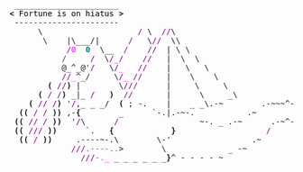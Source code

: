 <pre style="font-family:Menlo,'DejaVu Sans Mono',consolas,'Courier New',monospace"> ______________________                                                     <span style="color: #5f5fff; text-decoration-color: #5f5fff">+------ </span><span style="color: #5f5fff; text-decoration-color: #5f5fff; font-weight: bold">Sunday, 13 November 2022</span><span style="color: #5f5fff; text-decoration-color: #5f5fff"> ------+</span> <a href="https://www.informatik.uni-leipzig.de/~akiki/">Christopher Akiki</a>                
<span style="font-weight: bold">&lt;</span><span style="color: #000000; text-decoration-color: #000000"> Fortune is on hiatus </span><span style="font-weight: bold">&gt;</span>                                                    <span style="color: #5f5fff; text-decoration-color: #5f5fff">|</span>                                      <span style="color: #5f5fff; text-decoration-color: #5f5fff">|</span> ┣━━ Interests                    
 ----------------------                                                     <span style="color: #5f5fff; text-decoration-color: #5f5fff">|</span> Hello, friend.                       <span style="color: #5f5fff; text-decoration-color: #5f5fff">|</span> ┃   ┣━━ My cat                   
      \                    <span style="color: #800080; text-decoration-color: #800080">/</span> \  <span style="color: #800080; text-decoration-color: #800080">//</span>\                                         <span style="color: #5f5fff; text-decoration-color: #5f5fff">|</span>                                      <span style="color: #5f5fff; text-decoration-color: #5f5fff">|</span> ┃   ┣━━ Representation Learning  
       \    |\___/|      <span style="color: #800080; text-decoration-color: #800080">/</span>   \<span style="color: #800080; text-decoration-color: #800080">//</span>  \\                                        <span style="color: #5f5fff; text-decoration-color: #5f5fff">|</span> <span style="font-style: italic">This auto-generated message panel </span>   <span style="color: #5f5fff; text-decoration-color: #5f5fff">|</span> ┃   ┣━━ Language Generation      
            <span style="color: #800080; text-decoration-color: #800080">/</span><span style="color: #ff00ff; text-decoration-color: #ff00ff">0</span>  <span style="color: #008080; text-decoration-color: #008080; font-weight: bold">0</span>  \__  <span style="color: #800080; text-decoration-color: #800080">/</span>    <span style="color: #800080; text-decoration-color: #800080">//</span>  | \ \                                      <span style="color: #5f5fff; text-decoration-color: #5f5fff">|</span> <span style="font-style: italic">was brought to you by the </span><span style="font-weight: bold; font-style: italic"><a href="https://en.wikipedia.org/wiki/Cowsay">cowsay</a></span><span style="font-style: italic"> </span>    <span style="color: #5f5fff; text-decoration-color: #5f5fff">|</span> ┃   ┣━━ Text Mining              
           <span style="color: #800080; text-decoration-color: #800080">/</span>     <span style="color: #800080; text-decoration-color: #800080">/</span>  \<span style="color: #800080; text-decoration-color: #800080">/_/</span>    <span style="color: #800080; text-decoration-color: #800080">//</span>   |  \  \                                    <span style="color: #5f5fff; text-decoration-color: #5f5fff">|</span> <span style="font-style: italic">dragon, </span><span style="font-weight: bold; font-style: italic"><a href="https://en.wikipedia.org/wiki/Fortune_(Unix)">fortune</a></span><span style="font-style: italic"> and </span><span style="font-weight: bold; font-style: italic"><a href="https://github.com/willmcgugan/rich">Rich</a></span><span style="font-style: italic">. </span>           <span style="color: #5f5fff; text-decoration-color: #5f5fff">|</span> ┃   ┣━━ Dataset Creation         
           @_^_@&#x27;<span style="color: #800080; text-decoration-color: #800080">/</span>   \<span style="color: #800080; text-decoration-color: #800080">/</span><span style="color: #ff00ff; text-decoration-color: #ff00ff">_</span>   <span style="color: #800080; text-decoration-color: #800080">//</span>    |   \   \                                  <span style="color: #5f5fff; text-decoration-color: #5f5fff">|</span>                                      <span style="color: #5f5fff; text-decoration-color: #5f5fff">|</span> ┃   ┗━━ TODO                     
           <span style="color: #800080; text-decoration-color: #800080">//</span><span style="color: #ff00ff; text-decoration-color: #ff00ff">_</span>^_/     \<span style="color: #800080; text-decoration-color: #800080">/</span><span style="color: #ff00ff; text-decoration-color: #ff00ff">_</span> <span style="color: #800080; text-decoration-color: #800080">//</span>     |    \    \                                <span style="color: #5f5fff; text-decoration-color: #5f5fff">|</span> <span style="font-weight: bold; font-style: italic">Follow me on twitter: </span><span style="font-weight: bold; font-style: italic"><a href="https://twitter.com/christopher">@christopher</a></span>   <span style="color: #5f5fff; text-decoration-color: #5f5fff">|</span> ┣━━ Past Lives                   
        <span style="font-weight: bold">(</span> <span style="color: #800080; text-decoration-color: #800080">//</span><span style="font-weight: bold">)</span> |        \<span style="color: #800080; text-decoration-color: #800080">///</span>      |     \     \                              <span style="color: #5f5fff; text-decoration-color: #5f5fff">|</span>                                      <span style="color: #5f5fff; text-decoration-color: #5f5fff">|</span> ┃   ┣━━ Sociocultural antropology
      <span style="font-weight: bold">(</span> <span style="color: #800080; text-decoration-color: #800080">/</span> <span style="color: #800080; text-decoration-color: #800080">/</span><span style="font-weight: bold">)</span> _|_ <span style="color: #800080; text-decoration-color: #800080">/</span>   <span style="font-weight: bold">)</span>  <span style="color: #800080; text-decoration-color: #800080">//</span>       |      \     _\                            <span style="color: #5f5fff; text-decoration-color: #5f5fff">+--------------------------------------+</span> ┃   ┗━━ Network Engineering      
    <span style="font-weight: bold">(</span> <span style="color: #800080; text-decoration-color: #800080">//</span> <span style="color: #800080; text-decoration-color: #800080">/</span><span style="font-weight: bold">)</span> &#x27;<span style="color: #800080; text-decoration-color: #800080">/</span>,_ _ _/  <span style="font-weight: bold">(</span> ; -.    |    _ _\.-~        .-~~~^-.                                                        ┣━━ Current Location             
  <span style="font-weight: bold">((</span> <span style="color: #800080; text-decoration-color: #800080">/</span> <span style="color: #800080; text-decoration-color: #800080">/</span> <span style="font-weight: bold">))</span> ,-<span style="font-weight: bold">{</span>        _      `-.|.-~-.           .~         `.                                                      ┃   ┗━━ Leipzig, Germany         
 <span style="font-weight: bold">((</span> <span style="color: #800080; text-decoration-color: #800080">//</span> <span style="color: #800080; text-decoration-color: #800080">/</span> <span style="font-weight: bold">))</span>  &#x27;<span style="color: #800080; text-decoration-color: #800080">/</span>\      <span style="color: #800080; text-decoration-color: #800080">/</span>                 ~-. _ .-~      .-~^-.  \                                                     ┗━━ Previous Locations           
 <span style="font-weight: bold">((</span> <span style="color: #800080; text-decoration-color: #800080">///</span> <span style="font-weight: bold">))</span>      `.   <span style="font-weight: bold">{</span>            <span style="font-weight: bold">}</span>                   <span style="color: #800080; text-decoration-color: #800080">/</span>      \  \                                                        ┣━━ Durham, England          
  <span style="font-weight: bold">((</span> <span style="color: #800080; text-decoration-color: #800080">/</span> <span style="font-weight: bold">))</span>     .----~-.\        \-&#x27;                 .~         \  `. \^-.                                                 ┗━━ Zouk Mikael, Lebanon     
             <span style="color: #800080; text-decoration-color: #800080">///</span><span style="color: #ff00ff; text-decoration-color: #ff00ff">.----..</span>&gt;        \             _ -~             `.  ^-`  ^-_                                                                           
               <span style="color: #800080; text-decoration-color: #800080">///</span><span style="color: #ff00ff; text-decoration-color: #ff00ff">-._</span> _ _ _ _ _ _<span style="font-weight: bold">}</span>^ - - - - ~                     ~-- ,.-~                                                                            
                                                                  <span style="color: #800080; text-decoration-color: #800080">/</span><span style="color: #ff00ff; text-decoration-color: #ff00ff">.-</span>~                                                                                
                                                                                                                                                      
</pre>
